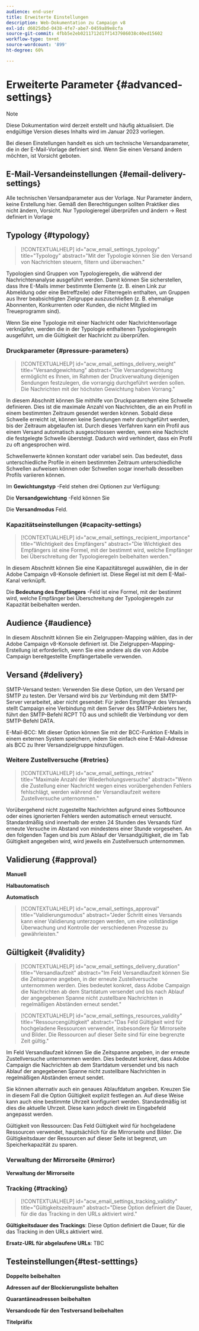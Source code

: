 ```yaml
---
audience: end-user
title: Erweiterte Einstellungen
description: Web-Dokumentation zu Campaign v8
exl-id: d6025dbd-0438-4fe7-abe7-0459a89e8cfa
source-git-commit: 4fbb5e2eb0211712d17f1437986038c40ed15602
workflow-type: tm+mt
source-wordcount: '899'
ht-degree: 60%

---
```


# Erweiterte Parameter {#advanced-settings}

>[!NOTE]
>
>Diese Dokumentation wird derzeit erstellt und häufig aktualisiert. Die endgültige Version dieses Inhalts wird im Januar 2023 vorliegen.

Bei diesen Einstellungen handelt es sich um technische Versandparameter, die in der E-Mail-Vorlage definiert sind. Wenn Sie einen Versand ändern möchten, ist Vorsicht geboten.

## E-Mail-Versandeinstellungen {#email-delivery-settings}

<!--
October 2022 

Note that this page is for now a placeholder to host Contextualhelp blocks

Do not delete these blocks 

Documentation on this part is targeted for december 2022
-->

Alle technischen Versandparameter aus der Vorlage.
Nur Parameter ändern, keine Erstellung hier.
Gemäß den Berechtigungen sollten Praktiker dies nicht ändern, Vorsicht. Nur Typologieregel überprüfen und ändern -> Rest definiert in Vorlage

## Typology {#typology}

>[!CONTEXTUALHELP]
>id="acw_email_settings_typology"
>title="Typology"
>abstract="Mit der Typologie können Sie den Versand von Nachrichten steuern, filtern und überwachen."

Typologien sind Gruppen von Typologieregeln, die während der Nachrichtenanalyse ausgeführt werden. Damit können Sie sicherstellen, dass Ihre E-Mails immer bestimmte Elemente (z. B. einen Link zur Abmeldung oder eine Betreffzeile) oder Filterregeln enthalten, um Gruppen aus Ihrer beabsichtigten Zielgruppe auszuschließen (z. B. ehemalige Abonnenten, Konkurrenten oder Kunden, die nicht Mitglied im Treueprogramm sind).

Wenn Sie eine Typologie mit einer Nachricht oder Nachrichtenvorlage verknüpfen, werden die in der Typologie enthaltenen Typologieregeln ausgeführt, um die Gültigkeit der Nachricht zu überprüfen.

### Druckparameter {#pressure-parameters}

>[!CONTEXTUALHELP]
>id="acw_email_settings_delivery_weight"
>title="Versandgewichtung"
>abstract="Die Versandgewichtung ermöglicht es Ihnen, im Rahmen der Druckverwaltung diejenigen Sendungen festzulegen, die vorrangig durchgeführt werden sollen. Die Nachrichten mit der höchsten Gewichtung haben Vorrang."

In diesem Abschnitt können Sie mithilfe von Druckparametern eine Schwelle definieren. Dies ist die maximale Anzahl von Nachrichten, die an ein Profil in einem bestimmten Zeitraum gesendet werden können. Sobald diese Schwelle erreicht ist, können keine Sendungen mehr durchgeführt werden, bis der Zeitraum abgelaufen ist. Durch dieses Verfahren kann ein Profil aus einem Versand automatisch ausgeschlossen werden, wenn eine Nachricht die festgelegte Schwelle übersteigt. Dadurch wird verhindert, dass ein Profil zu oft angesprochen wird.

Schwellenwerte können konstant oder variabel sein. Das bedeutet, dass unterschiedliche Profile in einem bestimmten Zeitraum unterschiedliche Schwellen aufweisen können oder Schwellen sogar innerhalb desselben Profils variieren können.

Im **Gewichtungstyp** -Feld stehen drei Optionen zur Verfügung:

Die **Versandgewichtung** -Feld können Sie

Die **Versandmodus** Feld.

### Kapazitätseinstellungen {#capacity-settings}

>[!CONTEXTUALHELP]
>id="acw_email_settings_recipient_importance"
>title="Wichtigkeit des Empfängers"
>abstract="Die Wichtigkeit des Empfängers ist eine Formel, mit der bestimmt wird, welche Empfänger bei Überschreitung der Typologieregeln beibehalten werden."

In diesem Abschnitt können Sie eine Kapazitätsregel auswählen, die in der Adobe Campaign v8-Konsole definiert ist. Diese Regel ist mit dem E-Mail-Kanal verknüpft.

Die **Bedeutung des Empfängers** -Feld ist eine Formel, mit der bestimmt wird, welche Empfänger bei Überschreitung der Typologieregeln zur Kapazität beibehalten werden.

## Audience {#audience}

In diesem Abschnitt können Sie ein Zielgruppen-Mapping wählen, das in der Adobe Campaign v8-Konsole definiert ist. Die Zielgruppen-Mapping-Erstellung ist erforderlich, wenn Sie eine andere als die von Adobe Campaign bereitgestellte Empfängertabelle verwenden.

## Versand {#delivery}

SMTP-Versand testen: Verwenden Sie diese Option, um den Versand per SMTP zu testen. Der Versand wird bis zur Verbindung mit dem SMTP-Server verarbeitet, aber nicht gesendet: Für jeden Empfänger des Versands stellt Campaign eine Verbindung mit dem Server des SMTP-Anbieters her, führt den SMTP-Befehl RCPT TO aus und schließt die Verbindung vor dem SMTP-Befehl DATA.

E-Mail-BCC: Mit dieser Option können Sie mit der BCC-Funktion E-Mails in einem externen System speichern, indem Sie einfach eine E-Mail-Adresse als BCC zu Ihrer Versandzielgruppe hinzufügen.

### Weitere Zustellversuche {#retries}

>[!CONTEXTUALHELP]
>id="acw_email_settings_retries"
>title="Maximale Anzahl der Wiederholungsversuche"
>abstract="Wenn die Zustellung einer Nachricht wegen eines vorübergehenden Fehlers fehlschlägt, werden während der Versandlaufzeit weitere Zustellversuche unternommen."

Vorübergehend nicht zugestellte Nachrichten aufgrund eines Softbounce oder eines ignorierten Fehlers werden automatisch erneut versucht. Standardmäßig sind innerhalb der ersten 24 Stunden des Versands fünf erneute Versuche im Abstand von mindestens einer Stunde vorgesehen. An den folgenden Tagen und bis zum Ablauf der Versandgültigkeit, die im Tab Gültigkeit angegeben wird, wird jeweils ein Zustellversuch unternommen.

## Validierung {#approval}

**Manuell**

**Halbautomatisch**

**Automatisch**

>[!CONTEXTUALHELP]
>id="acw_email_settings_approval"
>title="Validierungsmodus"
>abstract="Jeder Schritt eines Versands kann einer Validierung unterzogen werden, um eine vollständige Überwachung und Kontrolle der verschiedenen Prozesse zu gewährleisten."

## Gültigkeit {#validity}

>[!CONTEXTUALHELP]
>id="acw_email_settings_delivery_duration"
>title="Versandlaufzeit"
>abstract="Im Feld Versandlaufzeit können Sie die Zeitspanne angeben, in der erneute Zustellversuche unternommen werden. Dies bedeutet konkret, dass Adobe Campaign die Nachrichten ab dem Startdatum versendet und bis nach Ablauf der angegebenen Spanne nicht zustellbare Nachrichten in regelmäßigen Abständen erneut sendet."

>[!CONTEXTUALHELP]
>id="acw_email_settings_resources_validity"
>title="Ressourcengültigkeit"
>abstract="Das Feld Gültigkeit wird für hochgeladene Ressourcen verwendet, insbesondere für Mirrorseite und Bilder. Die Ressourcen auf dieser Seite sind für eine begrenzte Zeit gültig."


Im Feld Versandlaufzeit können Sie die Zeitspanne angeben, in der erneute Zustellversuche unternommen werden. Dies bedeutet konkret, dass Adobe Campaign die Nachrichten ab dem Startdatum versendet und bis nach Ablauf der angegebenen Spanne nicht zustellbare Nachrichten in regelmäßigen Abständen erneut sendet.

Sie können alternativ auch ein genaues Ablaufdatum angeben. Kreuzen Sie in diesem Fall die Option Gültigkeit explizit festlegen an. Auf diese Weise kann auch eine bestimmte Uhrzeit konfiguriert werden. Standardmäßig ist dies die aktuelle Uhrzeit. Diese kann jedoch direkt im Eingabefeld angepasst werden.

Gültigkeit von Ressourcen: Das Feld Gültigkeit wird für hochgeladene Ressourcen verwendet, hauptsächlich für die Mirrorseite und Bilder. Die Gültigkeitsdauer der Ressourcen auf dieser Seite ist begrenzt, um Speicherkapazität zu sparen.

### Verwaltung der Mirrorseite {#mirror}

**Verwaltung der Mirrorseite**

### Tracking {#tracking}

>[!CONTEXTUALHELP]
>id="acw_email_settings_tracking_validity"
>title="Gültigkeitszeitraum"
>abstract="Diese Option definiert die Dauer, für die das Tracking in den URLs aktiviert wird."

**Gültigkeitsdauer des Trackings**: Diese Option definiert die Dauer, für die das Tracking in den URLs aktiviert wird.

**Ersatz-URL für abgelaufene URLs**: TBC


## Testeinstellungen{#test-setttings}

**Doppelte beibehalten**

**Adressen auf der Blockierungsliste behalten**

**Quarantäneadressen beibehalten**

**Versandcode für den Testversand beibehalten**

**Titelpräfix**